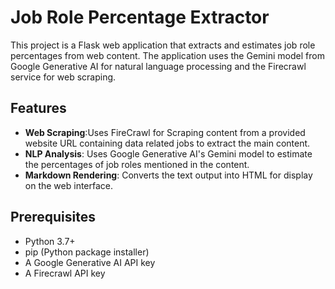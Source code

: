 # Job Role Percentage Extractor

This project is a Flask web application that extracts and estimates job role percentages from web content. The application uses the Gemini model from Google Generative AI for natural language processing and the Firecrawl service for web scraping.

## Features

- **Web Scraping**:Uses FireCrawl for  Scraping  content from a provided  website URL containing data related jobs  to extract the main content.
- **NLP Analysis**: Uses Google Generative AI's Gemini model to estimate the percentages of job roles mentioned in the content.
- **Markdown Rendering**: Converts the text output into HTML for display on the web interface.

## Prerequisites

- Python 3.7+
- pip (Python package installer)
- A Google Generative AI API key
- A Firecrawl API key


